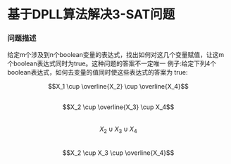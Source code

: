 # 基于DPLL算法解决3-SAT问题

### 问题描述 
给定m个涉及到n个boolean变量的表达式，找出如何对这几个变量赋值，让这m个boolean表达式同时为true。这种问题的答案不一定唯一
例子:给定下列4个boolean表达式，如何去变量的值同时使这些表达式的答案为 true:

$$X_1 \cup \overline{X_2} \cup \overline{X_4}$$ `   ` $$X_2 \cup \overline{X_3} \cup X_4$$ &nbsp;&nbsp;&nbsp;&nbsp; $$X_2 \cup X_3 \cup X_4$$ &nbsp;&nbsp;&nbsp;&nbsp; $$X_2 \cup X_3 \cup \overline{X_4}$$
